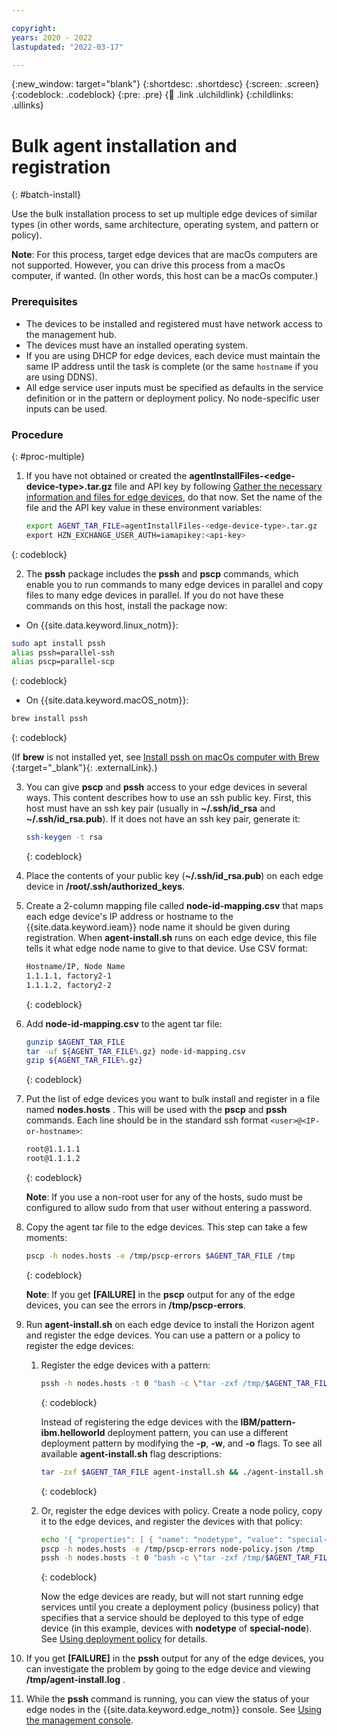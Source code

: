 ```yaml
---

copyright:
years: 2020 - 2022
lastupdated: "2022-03-17"

---
```


{:new_window: target="blank"}
{:shortdesc: .shortdesc}
{:screen: .screen}
{:codeblock: .codeblock}
{:pre: .pre}
{:child: .link .ulchildlink}
{:childlinks: .ullinks}

# Bulk agent installation and registration
{: #batch-install}

Use the bulk installation process to set up multiple edge devices of similar types (in other words, same architecture, operating system, and pattern or policy).

**Note**: For this process, target edge devices that are macOs computers are not supported. However, you can drive this process from a macOs computer, if wanted. (In other words, this host can be a macOs computer.)

### Prerequisites

* The devices to be installed and registered must have network access to the management hub.
* The devices must have an installed operating system.
* If you are using DHCP for edge devices, each device must maintain the same IP address until the task is complete (or the same `hostname` if you are using DDNS).
* All edge service user inputs must be specified as defaults in the service definition or in the pattern or deployment policy. No node-specific user inputs can be used.

### Procedure
{: #proc-multiple}

1. If you have not obtained or created the **agentInstallFiles-&lt;edge-device-type&gt;.tar.gz** file and API key by following [Gather the necessary information and files for edge devices](../hub/gather_files.md#prereq_horizon), do that now. Set the name of the file and the API key value in these environment variables:

   ```bash
   export AGENT_TAR_FILE=agentInstallFiles-<edge-device-type>.tar.gz
   export HZN_EXCHANGE_USER_AUTH=iamapikey:<api-key>
   ```
  {: codeblock}

2. The **pssh** package includes the **pssh** and **pscp** commands, which enable you to run commands to many edge devices in parallel and copy files to many edge devices in parallel. If you do not have these commands on this host, install the package now:

  * On {{site.data.keyword.linux_notm}}:

   ```bash
   sudo apt install pssh
   alias pssh=parallel-ssh
   alias pscp=parallel-scp
   ```
   {: codeblock}

  * On {{site.data.keyword.macOS_notm}}:

   ```bash
   brew install pssh
   ```
   {: codeblock}

   (If **brew** is not installed yet, see [Install pssh on macOs computer with Brew ](https://brewinstall.org/Install-pssh-on-Mac-with-Brew/){:target="_blank"}{: .externalLink}.)

3. You can give **pscp** and **pssh** access to your edge devices in several ways. This content describes how to use an ssh public key. First, this host must have an ssh key pair (usually in **~/.ssh/id_rsa** and **~/.ssh/id_rsa.pub**). If it does not have an ssh key pair, generate it:

   ```bash
   ssh-keygen -t rsa
   ```
   {: codeblock}

4. Place the contents of your public key (**~/.ssh/id_rsa.pub**) on each edge device in **/root/.ssh/authorized_keys**.

5. Create a 2-column mapping file called **node-id-mapping.csv** that maps each edge device's IP address or hostname to the {{site.data.keyword.ieam}} node name it should be given during registration. When **agent-install.sh** runs on each edge device, this file tells it what edge node name to give to that device. Use CSV format:

   ```bash
   Hostname/IP, Node Name
   1.1.1.1, factory2-1
   1.1.1.2, factory2-2
   ```
   {: codeblock}

6. Add **node-id-mapping.csv** to the agent tar file:

   ```bash
   gunzip $AGENT_TAR_FILE
   tar -uf ${AGENT_TAR_FILE%.gz} node-id-mapping.csv
   gzip ${AGENT_TAR_FILE%.gz}
   ```
   {: codeblock}

7. Put the list of edge devices you want to bulk install and register in a file named **nodes.hosts** . This will be used with the **pscp** and **pssh** commands. Each line should be in the standard ssh format `<user>@<IP-or-hostname>`:

   ```bash
   root@1.1.1.1
   root@1.1.1.2
   ```
   {: codeblock}

   **Note**: If you use a non-root user for any of the hosts, sudo must be configured to allow sudo from that user without entering a password.

8. Copy the agent tar file to the edge devices. This step can take a few moments:

   ```bash
   pscp -h nodes.hosts -e /tmp/pscp-errors $AGENT_TAR_FILE /tmp
   ```
   {: codeblock}

   **Note**: If you get **[FAILURE]** in the **pscp** output for any of the edge devices, you can see the errors in **/tmp/pscp-errors**.

9. Run **agent-install.sh** on each edge device to install the Horizon agent and register the edge devices. You can use a pattern or a policy to register the edge devices:

   1. Register the edge devices with a pattern:

      ```bash
      pssh -h nodes.hosts -t 0 "bash -c \"tar -zxf /tmp/$AGENT_TAR_FILE agent-install.sh && sudo -s ./agent-install.sh -i . -u $HZN_EXCHANGE_USER_AUTH -p IBM/pattern-ibm.helloworld -w ibm.helloworld -o IBM -z /tmp/$AGENT_TAR_FILE 2>&1 >/tmp/agent-install.log \" "
      ```
      {: codeblock}

      Instead of registering the edge devices with the **IBM/pattern-ibm.helloworld** deployment pattern, you can use a different deployment pattern by modifying the **-p**, **-w**, and **-o** flags. To see all available **agent-install.sh** flag descriptions:

      ```bash
      tar -zxf $AGENT_TAR_FILE agent-install.sh && ./agent-install.sh -h
      ```
      {: codeblock}

   2. Or, register the edge devices with policy. Create a node policy, copy it to the edge devices, and register the devices with that policy:

      ```bash
      echo '{ "properties": [ { "name": "nodetype", "value": "special-node" } ] }' > node-policy.json
      pscp -h nodes.hosts -e /tmp/pscp-errors node-policy.json /tmp
      pssh -h nodes.hosts -t 0 "bash -c \"tar -zxf /tmp/$AGENT_TAR_FILE agent-install.sh && sudo -s ./agent-install.sh -i . -u $HZN_EXCHANGE_USER_AUTH -n /tmp/node-policy.json  -z /tmp/$AGENT_TAR_FILE 2>&1 >/tmp/agent-install.log \" "
      ```
      {: codeblock}

      Now the edge devices are ready, but will not start running edge services until you create a deployment policy (business policy) that specifies that a service should be deployed to this type of edge device (in this example, devices with **nodetype** of **special-node**). See [Using deployment policy](../using_edge_services/detailed_policy.md) for details.

10. If you get **[FAILURE]** in the **pssh** output for any of the edge devices, you can investigate the problem by going to the edge device and viewing **/tmp/agent-install.log** .

11. While the **pssh** command is running, you can view the status of your edge nodes in the {{site.data.keyword.edge_notm}} console. See [Using the management console](../console/accessing_ui.md).
